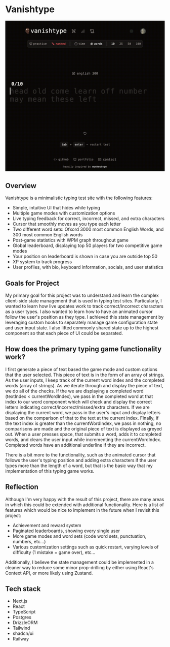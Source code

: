 # Vanishtype

![GIF demo of typing](public/demo-small.gif)

## Overview

Vanishtype is a minimalistic typing test site with the following features:

- Simple, intuitive UI that hides while typing
- Multiple game modes with customization options
- Live typing feedback for correct, incorrect, missed, and extra characters
- Cursor that smoothly moves as you type each letter
- Two different word sets: Ofxord 3000 most common English Words, and 300 most common English words
- Post-game statistics with WPM graph throughout game
- Global leaderboard, displaying top 50 players for two competitive game modes
- Your position on leaderboard is shown in case you are outside top 50
- XP system to track progress
- User profiles, with bio, keyboard information, socials, and user statistics

## Goals for Project

My primary goal for this project was to understand and learn the complex client-side state management that is used in typing test sites. Particularly, I wanted to learn how live updates work to track correct/incorrect characters as a user types. I also wanted to learn how to have an animated cursor follow the user's position as they type. I achieved this state management by leveraging custom hooks to separately manage game configuration state and user input state. I also lifted commonly shared state up to the highest component so that each piece of UI could be separated.

## How does the primary typing game functionality work?

I first generate a piece of text based the game mode and custom options that the user selected. This piece of text is in the form of an array of strings. As the user inputs, I keep track of the current word index and the completed words (array of strings). As we iterate through and display the piece of text, we do all of the checks. If the we are displaying a completed word (textIndex < currentWordIndex), we pass in the completed word at that index to our word component which will check and display the correct letters indicating correct/incorrect/missed/extra characters. If we are displaying the current word, we pass in the user's input and display letters based on the comparison of that to the text at the current index. Finally, if the text index is greater than the currentWordIndex, we pass in nothing, no comparisons are made and the original piece of text is displayed as greyed out. When a user presses space, that submits a word, adds it to completed words, and clears the user input while incrementing the currentWordIndex. Completed words have an additional underline if they are incorrect.

There is a bit more to the functionality, such as the animated cursor that follows the user's typing position and adding extra characters if the user types more than the length of a word, but that is the basic way that my implementation of this typing game works.

## Reflection

Although I'm very happy with the result of this project, there are many areas in which this could be extended with additional functionality. Here is a list of features which would be nice to implement in the future when I revisit this project:

- Achievement and reward system
- Paginated leaderboards, showing every single user
- More game modes and word sets (code word sets, punctuation, numbers, etc...)
- Various customization settings such as quick restart, varying levels of difficulty (1 mistake = game over), etc...

Additionally, I believe the state management could be implemented in a cleaner way to reduce some minor prop-drilling by either using React's Context API, or more likely using Zustand.

## Tech stack

- Next.js
- React
- TypeScript
- Postgres
- DrizzleORM
- Tailwind
- shadcn/ui
- Railway
